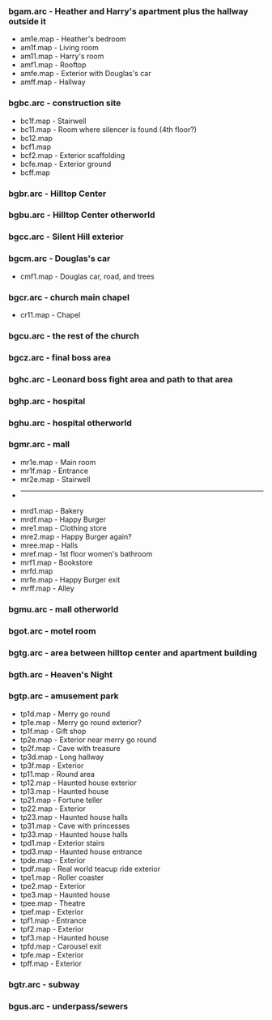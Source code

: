 ### bgam.arc - Heather and Harry's apartment plus the hallway outside it
* am1e.map - Heather's bedroom
* am1f.map - Living room
* am11.map - Harry's room
* amf1.map - Rooftop
* amfe.map - Exterior with Douglas's car
* amff.map - Hallway
### bgbc.arc - construction site
* bc1f.map - Stairwell
* bc11.map - Room where silencer is found (4th floor?)
* bc12.map
* bcf1.map
* bcf2.map - Exterior scaffolding
* bcfe.map - Exterior ground
* bcff.map
### bgbr.arc - Hilltop Center
### bgbu.arc - Hilltop Center otherworld
### bgcc.arc - Silent Hill exterior
### bgcm.arc - Douglas's car
* cmf1.map - Douglas car, road, and trees
### bgcr.arc - church main chapel
* cr11.map - Chapel
### bgcu.arc - the rest of the church
### bgcz.arc - final boss area
### bghc.arc - Leonard boss fight area and path to that area
### bghp.arc - hospital
### bghu.arc - hospital otherworld
### bgmr.arc - mall
* mr1e.map - Main room
* mr1f.map - Entrance
* mr2e.map - Stairwell
* ---
* mrd1.map - Bakery
* mrdf.map - Happy Burger
* mre1.map - Clothing store
* mre2.map - Happy Burger again?
* mree.map - Halls
* mref.map - 1st floor women's bathroom
* mrf1.map - Bookstore
* mrfd.map
* mrfe.map - Happy Burger exit
* mrff.map - Alley
### bgmu.arc - mall otherworld
### bgot.arc - motel room
### bgtg.arc - area between hilltop center and apartment building
### bgth.arc - Heaven's Night
### bgtp.arc - amusement park
* tp1d.map - Merry go round
* tp1e.map - Merry go round exterior?
* tp1f.map - Gift shop
* tp2e.map - Exterior near merry go round
* tp2f.map - Cave with treasure
* tp3d.map - Long hallway
* tp3f.map - Exterior
* tp11.map - Round area
* tp12.map - Haunted house exterior
* tp13.map - Haunted house
* tp21.map - Fortune teller
* tp22.map - Exterior
* tp23.map - Haunted house halls
* tp31.map - Cave with princesses
* tp33.map - Haunted house halls
* tpd1.map - Exterior stairs
* tpd3.map - Haunted house entrance
* tpde.map - Exterior
* tpdf.map - Real world teacup ride exterior
* tpe1.map - Roller coaster
* tpe2.map - Exterior
* tpe3.map - Haunted house
* tpee.map - Theatre
* tpef.map - Exterior
* tpf1.map - Entrance
* tpf2.map - Exterior
* tpf3.map - Haunted house
* tpfd.map - Carousel exit
* tpfe.map - Exterior
* tpff.map - Exterior
### bgtr.arc - subway
### bgus.arc - underpass/sewers
